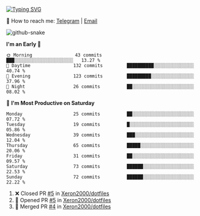 [![Typing SVG](https://readme-typing-svg.demolab.com?font=Fira+Code&pause=1000&width=435&lines=%F0%9F%91%8B+Hi%2C+I'm+Xeron)](https://git.io/typing-svg)

📮️ How to reach me: [Telegram](https://t.me/Xeron23) | [Email](mailto:cw48565@gmail.com)

<picture>
  <source media="(prefers-color-scheme: dark)" srcset="https://github.com/Xeron2000/Xeron2000/blob/output/github-contribution-grid-snake-dark.svg" />
  <source media="(prefers-color-scheme: light)" srcset="https://github.com/Xeron2000/Xeron2000/blob/output/github-contribution-grid-snake.svg" />
  <img alt="github-snake" src="github-snake.svg" />
</picture>

<!--START_SECTION:waka-->
**I'm an Early 🐤** 

```text
🌞 Morning                43 commits          ███░░░░░░░░░░░░░░░░░░░░░░   13.27 % 
🌆 Daytime                132 commits         ██████████░░░░░░░░░░░░░░░   40.74 % 
🌃 Evening                123 commits         █████████░░░░░░░░░░░░░░░░   37.96 % 
🌙 Night                  26 commits          ██░░░░░░░░░░░░░░░░░░░░░░░   08.02 % 
```
📅 **I'm Most Productive on Saturday** 

```text
Monday                   25 commits          ██░░░░░░░░░░░░░░░░░░░░░░░   07.72 % 
Tuesday                  19 commits          █░░░░░░░░░░░░░░░░░░░░░░░░   05.86 % 
Wednesday                39 commits          ███░░░░░░░░░░░░░░░░░░░░░░   12.04 % 
Thursday                 65 commits          █████░░░░░░░░░░░░░░░░░░░░   20.06 % 
Friday                   31 commits          ██░░░░░░░░░░░░░░░░░░░░░░░   09.57 % 
Saturday                 73 commits          ██████░░░░░░░░░░░░░░░░░░░   22.53 % 
Sunday                   72 commits          ██████░░░░░░░░░░░░░░░░░░░   22.22 % 
```



<!--END_SECTION:waka-->

<!--START_SECTION:activity-->
1. ❌ Closed PR [#5](https://github.com/Xeron2000/dotfiles/pull/5) in [Xeron2000/dotfiles](https://github.com/Xeron2000/dotfiles)
2. 💪 Opened PR [#5](https://github.com/Xeron2000/dotfiles/pull/5) in [Xeron2000/dotfiles](https://github.com/Xeron2000/dotfiles)
3. 🎉 Merged PR [#4](https://github.com/Xeron2000/dotfiles/pull/4) in [Xeron2000/dotfiles](https://github.com/Xeron2000/dotfiles)
<!--END_SECTION:activity-->
